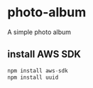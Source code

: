 # photo-album
A simple photo album 

## install AWS SDK 
```js
npm install aws-sdk
npm install uuid
```
